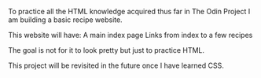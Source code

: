 To practice all the HTML knowledge acquired thus far in The Odin Project
I am building a basic recipe website. 

This website will have:
A main index page
Links from index to a few recipes

The goal is not for it to look pretty but just to practice HTML.

This project will be revisited in the future once I have learned CSS.
